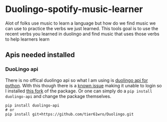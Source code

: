 # Duolingo-spotify-music-learner
Alot of folks use music to learn a language but how do we find music we can use to practice 
the verbs we just learned. This tools goal is to use the recent verbs you learned in duolingo 
and find music that uses those verbs to help learners learn

## Apis needed installed
### DuoLingo api
There is no offical duolingo api so what I am using is [duolingo api for python](https://github.com/KartikTalwar/Duolingo#duolingo-api-for-python).
With this though there is a [known issue](https://github.com/KartikTalwar/Duolingo/issues/128) making it unable to login so I installed [this fork](https://github.com/tier61wro/Duolingo) of the package. Or one can simply do a ```pip install duolingo-api``` and change the package themselves.
```commandline
pip install duolingo-api 
# or
pip install git+https://github.com/tier61wro/Duolingo.git
```
